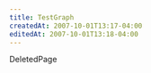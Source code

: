 ```yaml
---
title: TestGraph
createdAt: 2007-10-01T13:17-04:00
editedAt: 2007-10-01T13:18-04:00
---
```


DeletedPage

